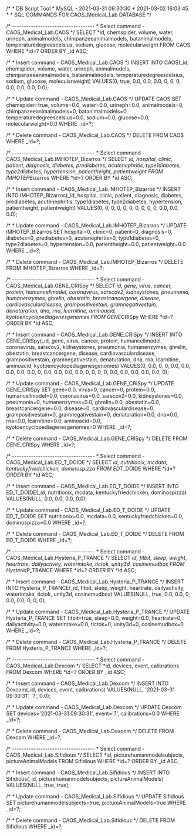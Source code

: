 /\* \* DB Script Tool \* MySQL - 2021-03-31 09:30:30 \* 2021-03-02
16:03:45 \* \* SQL COMMANDS FOR CAOS\_Medical\_Lab DATABASE \*/

/\* ----------------------------------- \* Select command -
CAOS\_Medical\_Lab.CAOS \*/ SELECT *id, chemspider, volume, water,
urineph, animalmodels, chimpanzeeanimalmodels, batanimalmodels,
temperaturedegreescelsius, sodium, glucose, molecularweight FROM CAOS
WHERE *id=? ORDER BY \_id ASC;

/\* \* Insert command - CAOS\_Medical\_Lab.CAOS \*/ INSERT INTO
CAOS(\_id, chemspider, volume, water, urineph, animalmodels,
chimpanzeeanimalmodels, batanimalmodels, temperaturedegreescelsius,
sodium, glucose, molecularweight) VALUES(0, true, 0.0, 0.0, 0.0, 0, 0,
0, 0.0, 0.0, 0.0, 0.0);

/\* \* Update command - CAOS\_Medical\_Lab.CAOS \*/ UPDATE CAOS SET
chemspider=true, volume=0.0, water=0.0, urineph=0.0, animalmodels=0,
chimpanzeeanimalmodels=0, batanimalmodels=0,
temperaturedegreescelsius=0.0, sodium=0.0, glucose=0.0,
molecularweight=0.0 WHERE \_id=?;

/* * Delete command - CAOS\_Medical\_Lab.CAOS \*/ DELETE FROM CAOS WHERE
\_id=?;

/\* ----------------------------------- \* Select command -
CAOS\_Medical\_Lab.IMHOTEP\_Bizarros \*/ SELECT *id, hospital, clinic,
patient, diagnosis, diabetes, prediabetes, acutenephritis,
type1diabetes, type2diabetes, hypertension, patientheight, patientweight
FROM IMHOTEP*Bizarros WHERE *id=? ORDER BY *id ASC;

/\* \* Insert command - CAOS\_Medical\_Lab.IMHOTEP\_Bizarros \*/ INSERT
INTO IMHOTEP\_Bizarros(\_id, hospital, clinic, patient, diagnosis,
diabetes, prediabetes, acutenephritis, type1diabetes, type2diabetes,
hypertension, patientheight, patientweight) VALUES(0, 0, 0, 0, 0, 0, 0,
0, 0, 0, 0.0, 0.0, 0.0);

/\* \* Update command - CAOS\_Medical\_Lab.IMHOTEP\_Bizarros \*/ UPDATE
IMHOTEP\_Bizarros SET hospital=0, clinic=0, patient=0, diagnosis=0,
diabetes=0, prediabetes=0, acutenephritis=0, type1diabetes=0,
type2diabetes=0, hypertension=0.0, patientheight=0.0, patientweight=0.0
WHERE \_id=?;

/* * Delete command - CAOS\_Medical\_Lab.IMHOTEP\_Bizarros \*/ DELETE
FROM IMHOTEP\_Bizarros WHERE \_id=?;

/\* ----------------------------------- \* Select command -
CAOS\_Medical\_Lab.GENE\_CRISpy \*/ SELECT *id, gene, virus, cancer,
protein, humancellmodel, coronavirus, sarscov2, kidneystones, pneumonia,
humanenzymes, ghrelin, obestatin, breastcancergene, disease,
cardiovasculardisease, grampositivestain, gramnegativestain,
denaturation, dna, rna, lcarnitine, aminoacid,
kyotoencyclopediagenesgenomes FROM GENE*CRISpy WHERE *id=? ORDER BY *id
ASC;

/\* \* Insert command - CAOS\_Medical\_Lab.GENE\_CRISpy \*/ INSERT INTO
GENE\_CRISpy(\_id, gene, virus, cancer, protein, humancellmodel,
coronavirus, sarscov2, kidneystones, pneumonia, humanenzymes, ghrelin,
obestatin, breastcancergene, disease, cardiovasculardisease,
grampositivestain, gramnegativestain, denaturation, dna, rna,
lcarnitine, aminoacid, kyotoencyclopediagenesgenomes) VALUES(0, 0.0, 0,
0, 0.0, 0.0, 0.0, 0.0, 0.0, 0, 0.0, 0.0, 0.0, 0.0, 0, 0, 0, 0, 0.0, 0.0,
0.0, 0.0, 0.0, 0);

/\* \* Update command - CAOS\_Medical\_Lab.GENE\_CRISpy \*/ UPDATE
GENE\_CRISpy SET gene=0.0, virus=0, cancer=0, protein=0.0,
humancellmodel=0.0, coronavirus=0.0, sarscov2=0.0, kidneystones=0.0,
pneumonia=0, humanenzymes=0.0, ghrelin=0.0, obestatin=0.0,
breastcancergene=0.0, disease=0, cardiovasculardisease=0,
grampositivestain=0, gramnegativestain=0, denaturation=0.0, dna=0.0,
rna=0.0, lcarnitine=0.0, aminoacid=0.0, kyotoencyclopediagenesgenomes=0
WHERE \_id=?;

/* * Delete command - CAOS\_Medical\_Lab.GENE\_CRISpy \*/ DELETE FROM
GENE\_CRISpy WHERE \_id=?;

/\* ----------------------------------- \* Select command -
CAOS\_Medical\_Lab.ED\_T\_DOIDE \*/ SELECT *id, nutritionix, mcdata,
kentuckyfriedchicken, dominospizza FROM ED*T\_DOIDE WHERE *id=? ORDER BY
*id ASC;

/\* \* Insert command - CAOS\_Medical\_Lab.ED\_T\_DOIDE \*/ INSERT INTO
ED\_T\_DOIDE(\_id, nutritionix, mcdata, kentuckyfriedchicken,
dominospizza) VALUES(NULL, 0.0, 0.0, 0.0, 0.0);

/\* \* Update command - CAOS\_Medical\_Lab.ED\_T\_DOIDE \*/ UPDATE
ED\_T\_DOIDE SET nutritionix=0.0, mcdata=0.0, kentuckyfriedchicken=0.0,
dominospizza=0.0 WHERE \_id=?;

/* * Delete command - CAOS\_Medical\_Lab.ED\_T\_DOIDE \*/ DELETE FROM
ED\_T\_DOIDE WHERE \_id=?;

/\* ----------------------------------- \* Select command -
CAOS\_Medical\_Lab.Hysteria\_P\_TRANCE \*/ SELECT *id, fitbit, sleep,
weight, heartrate, dailyactivity, waterintake, tictok, unity3d,
cosinemudbox FROM Hysteria*P\_TRANCE WHERE *id=? ORDER BY *id ASC;

/\* \* Insert command - CAOS\_Medical\_Lab.Hysteria\_P\_TRANCE \*/
INSERT INTO Hysteria\_P\_TRANCE(\_id, fitbit, sleep, weight, heartrate,
dailyactivity, waterintake, tictok, unity3d, cosinemudbox) VALUES(NULL,
true, 0.0, 0.0, 0, 0.0, 0.0, 0, 0, 0);

/\* \* Update command - CAOS\_Medical\_Lab.Hysteria\_P\_TRANCE \*/
UPDATE Hysteria\_P\_TRANCE SET fitbit=true, sleep=0.0, weight=0.0,
heartrate=0, dailyactivity=0.0, waterintake=0.0, tictok=0, unity3d=0,
cosinemudbox=0 WHERE \_id=?;

/* * Delete command - CAOS\_Medical\_Lab.Hysteria\_P\_TRANCE \*/ DELETE
FROM Hysteria\_P\_TRANCE WHERE \_id=?;

/\* ----------------------------------- \* Select command -
CAOS\_Medical\_Lab.Dexcom \*/ SELECT *id, devices, event, calibrations
FROM Dexcom WHERE *id=? ORDER BY \_id ASC;

/\* \* Insert command - CAOS\_Medical\_Lab.Dexcom \*/ INSERT INTO
Dexcom(\_id, devices, event, calibrations) VALUES(NULL, '2021-03-31
09:30:31', '?', 0.0);

/\* \* Update command - CAOS\_Medical\_Lab.Dexcom \*/ UPDATE Dexcom SET
devices='2021-03-31 09:30:31', event='?', calibrations=0.0 WHERE \_id=?;

/* * Delete command - CAOS\_Medical\_Lab.Dexcom \*/ DELETE FROM Dexcom
WHERE \_id=?;

/\* ----------------------------------- \* Select command -
CAOS\_Medical\_Lab.Sifidious \*/ SELECT *id, picturehumanmodelsubjects,
pictureAnimalModels FROM Sifidious WHERE *id=? ORDER BY \_id ASC;

/\* \* Insert command - CAOS\_Medical\_Lab.Sifidious \*/ INSERT INTO
Sifidious(\_id, picturehumanmodelsubjects, pictureAnimalModels)
VALUES(NULL, true, true);

/\* \* Update command - CAOS\_Medical\_Lab.Sifidious \*/ UPDATE
Sifidious SET picturehumanmodelsubjects=true, pictureAnimalModels=true
WHERE \_id=?;

/* * Delete command - CAOS\_Medical\_Lab.Sifidious \*/ DELETE FROM
Sifidious WHERE \_id=?;
